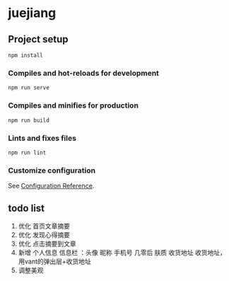 # juejiang

## Project setup
```
npm install
```

### Compiles and hot-reloads for development
```
npm run serve
```

### Compiles and minifies for production
```
npm run build
```

### Lints and fixes files
```
npm run lint
```

### Customize configuration
See [Configuration Reference](https://cli.vuejs.org/config/).

## todo list
1. 优化 首页文章摘要
2. 优化 发现心得摘要
3. 优化 点击摘要到文章
4. 新增 个人信息 信息栏 ：头像 昵称  手机号 几零后 肤质 收货地址 收货地址，用vant的弹出层+收货地址
5. 调整美观